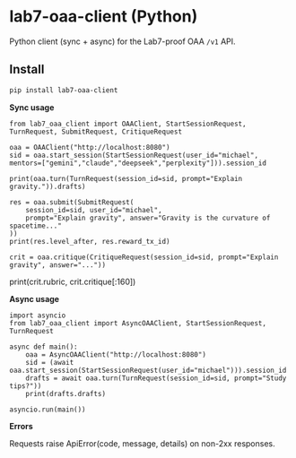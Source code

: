 # lab7-oaa-client (Python)

Python client (sync + async) for the Lab7-proof OAA `/v1` API.

## Install
```bash
pip install lab7-oaa-client

```
  
**Sync usage**  
  
```
from lab7_oaa_client import OAAClient, StartSessionRequest, TurnRequest, SubmitRequest, CritiqueRequest

oaa = OAAClient("http://localhost:8080")
sid = oaa.start_session(StartSessionRequest(user_id="michael", mentors=["gemini","claude","deepseek","perplexity"])).session_id

print(oaa.turn(TurnRequest(session_id=sid, prompt="Explain gravity.")).drafts)

res = oaa.submit(SubmitRequest(
    session_id=sid, user_id="michael",
    prompt="Explain gravity", answer="Gravity is the curvature of spacetime..."
))
print(res.level_after, res.reward_tx_id)

crit = oaa.critique(CritiqueRequest(session_id=sid, prompt="Explain gravity", answer="..."))

```
print(crit.rubric, crit.critique[:160])  
  
**Async usage**  
  
```
import asyncio
from lab7_oaa_client import AsyncOAAClient, StartSessionRequest, TurnRequest

async def main():
    oaa = AsyncOAAClient("http://localhost:8080")
    sid = (await oaa.start_session(StartSessionRequest(user_id="michael"))).session_id
    drafts = await oaa.turn(TurnRequest(session_id=sid, prompt="Study tips?"))
    print(drafts.drafts)

asyncio.run(main())

```
  
**Errors**  
  
Requests raise ApiError(code, message, details) on non-2xx responses.


